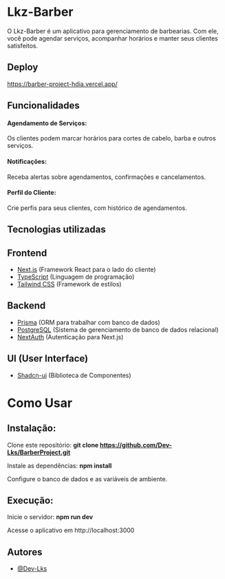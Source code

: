 # Lkz-Barber
O Lkz-Barber é um aplicativo para gerenciamento de barbearias. Com ele, você pode agendar serviços, acompanhar horários e manter seus clientes satisfeitos.

## Deploy

https://barber-project-hdia.vercel.app/


## Funcionalidades

#### Agendamento de Serviços: 
Os clientes podem marcar horários para cortes de cabelo, barba e outros serviços.
#### Notificações: 
Receba alertas sobre agendamentos, confirmações e cancelamentos.
#### Perfil do Cliente: 
Crie perfis para seus clientes, com histórico de agendamentos.

## Tecnologias utilizadas

## Frontend
- [Next.js](https://nextjs.org/) (Framework React para o lado do cliente)
- [TypeScript](https://www.typescriptlang.org/) (Linguagem de programação)
- [Tailwind CSS](https://tailwindcss.com/) (Framework de estilos)

## Backend
- [Prisma](https://www.prisma.io/) (ORM para trabalhar com banco de dados)
- [PostgreSQL](https://www.postgresql.org/) (Sistema de gerenciamento de banco de dados relacional)
- [NextAuth](https://next-auth.js.org/) (Autenticação para Next.js)

## UI (User Interface)
- [Shadcn-ui](https://ui.shadcn.com/) (Biblioteca de Componentes)


# Como Usar


## Instalação:
 Clone este repositório: **git clone https://github.com/Dev-Lks/BarberProject.git**

 Instale as dependências: **npm install**
 
 Configure o banco de dados e as variáveis de ambiente.
## Execução:
 Inicie o servidor: **npm run dev**

 Acesse o aplicativo em http://localhost:3000


## Autores

- [@Dev-Lks](https://github.com/Dev-Lks)

